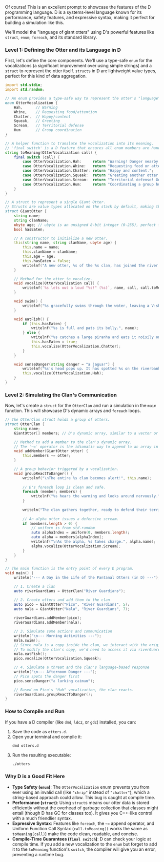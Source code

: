 Of course! This is an excellent prompt to showcase the features of the D programming language. D is a systems-level language known for its performance, safety features, and expressive syntax, making it perfect for building a simulation like this.

We'll model the "language of giant otters" using D's powerful features like `struct`, `enum`, `foreach`, and its standard library.

### Level 1: Defining the Otter and its Language in D

First, let's define the core components. We'll use a type-safe `enum` for the vocalizations (a significant improvement over using simple strings) and a `struct` to represent the otter itself. `struct`s in D are lightweight value types, perfect for this kind of data aggregation.

```d
import std.stdio;
import std.random;

// An enum provides a type-safe way to represent the otter's "language".
enum OtterVocalization {
    Hah,      // Warning
    Whine,    // Requesting food/attention
    Chatter,  // Happy/content
    Squeak,   // Greeting
    Scream,   // Territorial defense
    Hum       // Group coordination
}

// A helper function to translate the vocalization into its meaning.
// 'final switch' is a D feature that ensures all enum members are handled at compile time.
string toMeaning(OtterVocalization call) {
    final switch (call) {
        case OtterVocalization.Hah:     return "Warning! Danger nearby!";
        case OtterVocalization.Whine:   return "Requesting food or attention.";
        case OtterVocalization.Chatter: return "Happy and content.";
        case OtterVocalization.Squeak:  return "Greeting another otter.";
        case OtterVocalization.Scream:  return "Territorial defense! Go away!";
        case OtterVocalization.Hum:     return "Coordinating a group hunt.";
    }
}

// A struct to represent a single Giant Otter.
// Structs are value types allocated on the stack by default, making them very efficient.
struct GiantOtter {
    string name;
    string clanName;
    ubyte age; // ubyte is an unsigned 8-bit integer (0-255), perfect for age.
    bool hasEaten;

    // A constructor to initialize a new otter.
    this(string name, string clanName, ubyte age) {
        this.name = name;
        this.clanName = clanName;
        this.age = age;
        this.hasEaten = false;
        writelnf("A new otter, %s of the %s clan, has joined the river!", name, clanName);
    }

    // Method for the otter to vocalize.
    void vocalize(OtterVocalization call) {
        writelnf(`%s lets out a loud "%s!" (%s)`, name, call, call.toMeaning());
    }

    void swim() {
        writelnf("%s gracefully swims through the water, leaving a V-shaped wake.", name);
    }

    void eatFish() {
        if (this.hasEaten) {
            writelnf("%s is full and pats its belly.", name);
        } else {
            writelnf("%s catches a large piranha and eats it noisily on a log.", name);
            this.hasEaten = true;
            this.vocalize(OtterVocalization.Chatter);
        }
    }

    void senseDanger(string danger = "a jaguar") {
        writelnf("%s's head pops up. It has spotted %s on the riverbank!", name, danger);
        this.vocalize(OtterVocalization.Hah);
    }
}
```

### Level 2: Simulating the Clan's Communication

Now, let's create a `struct` for the `OtterClan` and run a simulation in the `main` function. This will showcase D's dynamic arrays and `foreach` loops.

```d
// The OtterClan struct holds a group of otters.
struct OtterClan {
    string name;
    GiantOtter[] members; // D's dynamic array, similar to a vector or list.

    // Method to add a member to the clan's dynamic array.
    // The '~=' operator is the idiomatic way to append to an array in D.
    void addMember(GiantOtter otter) {
        this.members ~= otter;
    }

    // A group behavior triggered by a vocalization.
    void groupReactToDanger() {
        writelnf("\nThe entire %s clan becomes alert!", this.name);
        
        // D's foreach loop is clean and safe.
        foreach (member; members) {
            writelnf("%s hears the warning and looks around nervously.", member.name);
        }
        
        writeln("The clan gathers together, ready to defend their territory.");
        
        // An alpha otter issues a defensive scream.
        if (members.length > 0) {
            // uniform is from std.random
            auto alphaIndex = uniform(0, members.length);
            auto alpha = members[alphaIndex];
            writelnf("\nAs the alpha, %s takes charge.", alpha.name);
            alpha.vocalize(OtterVocalization.Scream);
        }
    }
}

// The main function is the entry point of every D program.
void main() {
    writeln("--- A Day in the Life of the Pantanal Otters (in D) ---");

    // 1. Create a clan
    auto riverGuardians = OtterClan("River Guardians");

    // 2. Create otters and add them to the clan
    auto pico = GiantOtter("Pico", "River Guardians", 5);
    auto nala = GiantOtter("Nala", "River Guardians", 7);
    
    riverGuardians.addMember(pico);
    riverGuardians.addMember(nala);

    // 3. Simulate some actions and communication
    writeln("\n--- Morning Activities ---");
    nala.swim();
    // Since nala is a copy inside the clan, we interact with the original.
    // To modify the clan's copy, we'd need to access it via riverGuardians.members[1]
    nala.eatFish(); 
    pico.vocalize(OtterVocalization.Squeak);

    // 4. Simulate a threat and the clan's language-based response
    writeln("\n--- Afternoon Danger ---");
    // Pico spots the danger first
    pico.senseDanger("a lurking caiman");

    // Based on Pico's "Hah" vocalization, the clan reacts.
    riverGuardians.groupReactToDanger();
}
```

### How to Compile and Run

If you have a D compiler (like `dmd`, `ldc2`, or `gdc`) installed, you can:

1.  Save the code as `otters.d`.
2.  Open your terminal and compile it:
    ```bash
    dmd otters.d
    ```
3.  Run the resulting executable:
    ```bash
    ./otters
    ```

### Why D is a Good Fit Here

*   **Type Safety (`enum`)**: The `OtterVocalization` enum prevents you from ever using an invalid call (like `"chrip"` instead of `"chatter"`), which a string-based approach could allow. This bug is caught at compile time.
*   **Performance (`struct`)**: Using `struct`s means our otter data is stored efficiently without the overhead of garbage collection that classes might entail (though D has GC for classes too). It gives you C++-like control with a much friendlier syntax.
*   **Expressive Syntax**: Features like `foreach`, the `~=` append operator, and Uniform Function Call Syntax (`call.toMeaning()` works the same as `toMeaning(call)`) make the code clean, readable, and concise.
*   **Compile-Time Guarantees (`final switch`)**: D can check your logic at compile time. If you add a new vocalization to the `enum` but forget to add it to the `toMeaning` function's `switch`, the compiler will give you an error, preventing a runtime bug.